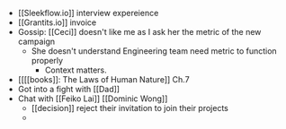 - [[Sleekflow.io]] interview expereience
- [[Grantits.io]] invoice
- Gossip: [[Ceci]] doesn't like me as I ask her the metric of the new campaign
    - She doesn't understand Engineering team need metric to function properly
        - Context matters.
- [[[[books]]: The Laws of Human Nature]] Ch.7
- Got into a fight with [[Dad]]
- Chat with [[Feiko Lai]] [[Dominic Wong]]
    - [[decision]] reject their invitation to join their projects
    - 
